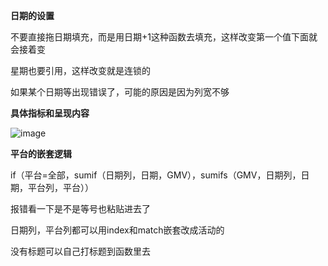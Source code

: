 **日期的设置**

不要直接拖日期填充，而是用日期+1这种函数去填充，这样改变第一个值下面就会接着变

星期也要引用，这样改变就是连锁的

如果某个日期等出现错误了，可能的原因是因为列宽不够

**具体指标和呈现内容**

![image](https://github.com/lddzbn/-data-analysis/assets/160203933/4e39bcdb-6f07-4b4a-9cf2-28437b5a1586)

**平台的嵌套逻辑**

if（平台=全部，sumif（日期列，日期，GMV），sumifs（GMV，日期列，日期，平台列，平台））

报错看一下是不是等号也粘贴进去了

日期列，平台列都可以用index和match嵌套改成活动的

没有标题可以自己打标题到函数里去
